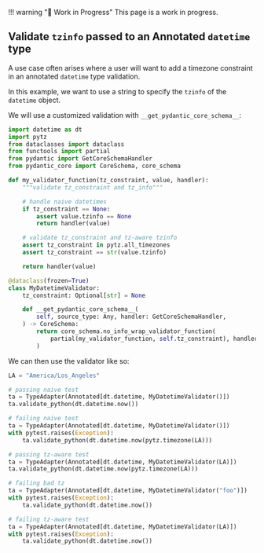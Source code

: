 !!! warning "🚧 Work in Progress"
    This page is a work in progress.

## Validate `tzinfo` passed to an Annotated `datetime` type

A use case often arises where a user will want to add a timezone constraint in an annotated `datetime` type validation.

In this example, we want to use a string to specify the `tzinfo` of the `datetime` object.

We will use a customized validation with `__get_pydantic_core_schema__`:

```py
import datetime as dt
import pytz
from dataclasses import dataclass
from functools import partial
from pydantic import GetCoreSchemaHandler
from pydantic_core import CoreSchema, core_schema

def my_validator_function(tz_constraint, value, handler):
    """validate tz_constraint and tz_info"""

    # handle naive datetimes
    if tz_constraint == None:
        assert value.tzinfo == None
        return handler(value)

    # validate tz_constraint and tz-aware tzinfo
    assert tz_constraint in pytz.all_timezones
    assert tz_constraint == str(value.tzinfo)

    return handler(value)

@dataclass(frozen=True)
class MyDatetimeValidator:
    tz_constraint: Optional[str] = None

    def __get_pydantic_core_schema__(
        self, source_type: Any, handler: GetCoreSchemaHandler,
    ) -> CoreSchema:
        return core_schema.no_info_wrap_validator_function(
            partial(my_validator_function, self.tz_constraint), handler(source_type)
        )
```

We can then use the validator like so:

```py
LA = "America/Los_Angeles"

# passing naive test
ta = TypeAdapter(Annotated[dt.datetime, MyDatetimeValidator()])
ta.validate_python(dt.datetime.now())

# failing naive test
ta = TypeAdapter(Annotated[dt.datetime, MyDatetimeValidator()])
with pytest.raises(Exception):
    ta.validate_python(dt.datetime.now(pytz.timezone(LA)))

# passing tz-aware test
ta = TypeAdapter(Annotated[dt.datetime, MyDatetimeValidator(LA)])
ta.validate_python(dt.datetime.now(pytz.timezone(LA)))

# failing bad tz
ta = TypeAdapter(Annotated[dt.datetime, MyDatetimeValidator("foo")])
with pytest.raises(Exception):
    ta.validate_python(dt.datetime.now())

# failing tz-aware test
ta = TypeAdapter(Annotated[dt.datetime, MyDatetimeValidator(LA)])
with pytest.raises(Exception):
    ta.validate_python(dt.datetime.now())
```
